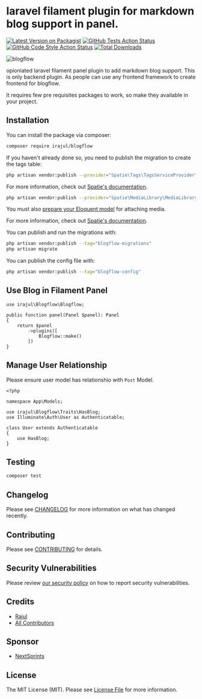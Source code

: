 # laravel filament plugin for markdown blog support in panel.

[![Latest Version on Packagist](https://img.shields.io/packagist/v/irajul/blogflow.svg?style=flat-square)](https://packagist.org/packages/irajul/blogflow)
[![GitHub Tests Action Status](https://img.shields.io/github/actions/workflow/status/irajul/blogflow/run-tests.yml?branch=main&label=tests&style=flat-square)](https://github.com/irajul/blogflow/actions?query=workflow%3Arun-tests+branch%3Amain)
[![GitHub Code Style Action Status](https://img.shields.io/github/actions/workflow/status/irajul/blogflow/fix-php-code-styling.yml?branch=main&label=code%20style&style=flat-square)](https://github.com/irajul/blogflow/actions?query=workflow%3A"Fix+PHP+code+styling"+branch%3Amain)
[![Total Downloads](https://img.shields.io/packagist/dt/irajul/blogflow.svg?style=flat-square)](https://packagist.org/packages/irajul/blogflow)

![blogflow](https://github.com/user-attachments/assets/241e0749-019f-42b9-94d2-494c6974b835)

opioniated laravel filament panel plugin to add markdown blog support. This is only backend plugin. 
As people can use any frontend framework to create frontend for blogflow.

It requires few pre requisites packages to work, so make they available in your project.

## Installation

You can install the package via composer:

```bash
composer require irajul/blogflow
```

If you haven't already done so, you need to publish the migration to create the tags table:

```bash
php artisan vendor:publish --provider="Spatie\Tags\TagsServiceProvider" --tag="tags-migrations"
```

For more information, check out [Spatie's documentation](https://spatie.be/docs/laravel-tags).

```bash
php artisan vendor:publish --provider="Spatie\MediaLibrary\MediaLibraryServiceProvider" --tag="medialibrary-migrations"
```

You must also [prepare your Eloquent model](https://spatie.be/docs/laravel-medialibrary/basic-usage/preparing-your-model) for attaching media.

For more information, check out [Spatie's documentation](https://spatie.be/docs/laravel-medialibrary).

You can publish and run the migrations with:

```bash
php artisan vendor:publish --tag="blogflow-migrations"
php artisan migrate
```

You can publish the config file with:

```bash
php artisan vendor:publish --tag="blogflow-config"
```

## Use Blog in Filament Panel

```
use irajul\Blogflow\Blogflow;

public function panel(Panel $panel): Panel
{
    return $panel
        ->plugins([
            Blogflow::make()
        ])
}
```

## Manage User Relationship
Please ensure user model has relationshio with `Post` Model.
```
<?php

namespace App\Models;

use irajul\Blogflow\Traits\HasBlog;
use Illuminate\Auth\User as Authenticatable;

class User extends Authenticatable
{
    use HasBlog;
}
```

## Testing

```bash
composer test
```

## Changelog

Please see [CHANGELOG](CHANGELOG.md) for more information on what has changed recently.

## Contributing

Please see [CONTRIBUTING](.github/CONTRIBUTING.md) for details.

## Security Vulnerabilities

Please review [our security policy](../../security/policy) on how to report security vulnerabilities.

## Credits

- [Rajul](https://github.com/iRajul)
- [All Contributors](../../contributors)

## Sponsor

- [NextSprints](https://nextsprints.com)

## License

The MIT License (MIT). Please see [License File](LICENSE.md) for more information.
